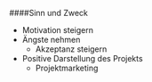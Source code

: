 ####Sinn und Zweck

* Motivation steigern 
* Ängste nehmen 
  * Akzeptanz steigern 
* Positive Darstellung des Projekts 
  * Projektmarketing